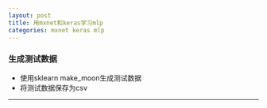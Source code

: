 ```yaml
---
layout: post
title: 用mxnet和keras学习mlp
categories: mxnet keras mlp
---
```

### 生成测试数据

* 使用sklearn make_moon生成测试数据
* 将测试数据保存为csv
---



